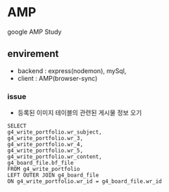 # AMP
google AMP Study
## envirement
- backend : express(nodemon), mySql, 
- client : AMP(browser-sync)

### issue
- 등록된 이미지 테이블의 관련된 게시물 정보 오기
```
SELECT 
g4_write_portfolio.wr_subject, 
g4_write_portfolio.wr_3,
g4_write_portfolio.wr_4,
g4_write_portfolio.wr_5,
g4_write_portfolio.wr_content,
g4_board_file.bf_file
FROM g4_write_portfolio
LEFT OUTER JOIN g4_board_file
ON g4_write_portfolio.wr_id = g4_board_file.wr_id
```
